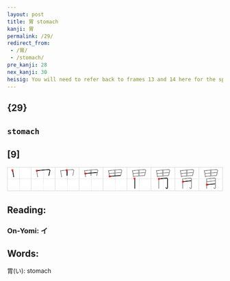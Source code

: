 ```yaml
---
layout: post
title: 胃 stomach
kanji: 胃
permalink: /29/
redirect_from:
 - /胃/
 - /stomach/
pre_kanji: 28
nex_kanji: 30
heisig: You will need to refer back to frames 13 and 14 here for the special meaning of the two primitive elements that make up this character: <i>flesh</i> (<i>part of the body</i>) and <i>brain</i>. What the kanji says, if you look at it, is that the <i>part of the body</i> that keeps the <i>brain</i> in working order is the <b>stomach</b>. To keep the elements in proper order, when you write this kanji think of the <i>brain</i> as being "held up" by the <i>flesh</i>.
---
```


## {29}

## `stomach`

## [9]

<div class="stroke"><img src="../images/E88383.png" /></div>

## Reading:

### On-Yomi: イ

## Words:

胃(い): stomach
